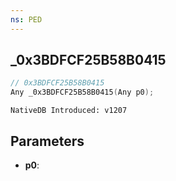 ```yaml
---
ns: PED
---
```

## _0x3BDFCF25B58B0415

```c
// 0x3BDFCF25B58B0415
Any _0x3BDFCF25B58B0415(Any p0);
```

```
NativeDB Introduced: v1207
```

## Parameters
* **p0**:
